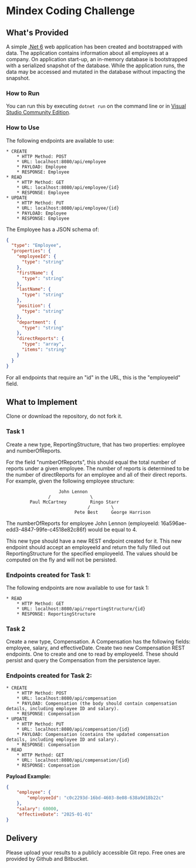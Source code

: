 # Mindex Coding Challenge

## What's Provided

A simple [.Net 6](https://dotnet.microsoft.com/en-us/download/dotnet/6.0) web application has been created and bootstrapped
with data. The application contains information about all employees at a company. On application start-up, an in-memory
database is bootstrapped with a serialized snapshot of the database. While the application runs, the data may be
accessed and mutated in the database without impacting the snapshot.

### How to Run

You can run this by executing `dotnet run` on the command line or in [Visual Studio Community Edition](https://www.visualstudio.com/downloads/).

### How to Use

The following endpoints are available to use:

```
* CREATE
    * HTTP Method: POST
    * URL: localhost:8080/api/employee
    * PAYLOAD: Employee
    * RESPONSE: Employee
* READ
    * HTTP Method: GET
    * URL: localhost:8080/api/employee/{id}
    * RESPONSE: Employee
* UPDATE
    * HTTP Method: PUT
    * URL: localhost:8080/api/employee/{id}
    * PAYLOAD: Employee
    * RESPONSE: Employee
```

The Employee has a JSON schema of:

```json
{
  "type": "Employee",
  "properties": {
    "employeeId": {
      "type": "string"
    },
    "firstName": {
      "type": "string"
    },
    "lastName": {
      "type": "string"
    },
    "position": {
      "type": "string"
    },
    "department": {
      "type": "string"
    },
    "directReports": {
      "type": "array",
      "items": "string"
    }
  }
}
```

For all endpoints that require an "id" in the URL, this is the "employeeId" field.

## What to Implement

Clone or download the repository, do not fork it.

### Task 1

Create a new type, ReportingStructure, that has two properties: employee and numberOfReports.

For the field "numberOfReports", this should equal the total number of reports under a given employee. The number of
reports is determined to be the number of directReports for an employee and all of their direct reports. For example,
given the following employee structure:

```
                    John Lennon
                /               \
         Paul McCartney         Ringo Starr
                               /        \
                          Pete Best     George Harrison
```

The numberOfReports for employee John Lennon (employeeId: 16a596ae-edd3-4847-99fe-c4518e82c86f) would be equal to 4.

This new type should have a new REST endpoint created for it. This new endpoint should accept an employeeId and return
the fully filled out ReportingStructure for the specified employeeId. The values should be computed on the fly and will not be persisted.

### Endpoints created for Task 1:

The following endpoints are now available to use for task 1:

```
* READ
    * HTTP Method: GET
    * URL: localhost:8080/api/reportingStructure/{id}
    * RESPONSE: ReportingStructure
```

### Task 2

Create a new type, Compensation. A Compensation has the following fields: employee, salary, and effectiveDate. Create two new Compensation REST endpoints. One to create and one to read by employeeId. These should persist and query the Compensation from the persistence layer.

### Endpoints created for Task 2:

```
* CREATE
    * HTTP Method: POST
    * URL: localhost:8080/api/compensation
    * PAYLOAD: Compensation (the body should contain compensation details, including employee ID and salary).
    * RESPONSE: Compensation
* UPDATE
    * HTTP Method: PUT
    * URL: localhost:8080/api/compensation/{id}
    * PAYLOAD: Compensation (contains the updated compensation details, including employee ID and salary).
    * RESPONSE: Compensation
* READ
    * HTTP Method: GET
    * URL: localhost:8080/api/compensation/{id}
    * RESPONSE: Compensation
```

**Payload Example:**

```json
{
    "employee": {
        "employeeId": "c0c2293d-16bd-4603-8e08-638a9d18b22c"
    },
    "salary": 60000,
    "effectiveDate": "2025-01-01"
}
```

## Delivery

Please upload your results to a publicly accessible Git repo. Free ones are provided by Github and Bitbucket.
```
